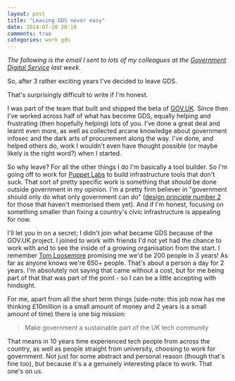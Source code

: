 ```yaml
---
layout: post
title: "Leaving GDS never easy"
date: 2014-07-20 20:10
comments: true
categories: work gds
---
```


_The following is the email I sent to lots of my colleagues at the 
[Government Digital Service](https://gds.blog.gov.uk/) last week._

So, after 3 rather exciting years I've decided to leave GDS.

That's surprisingly difficult to write if I'm honest.

I was part of the team that built and shipped the beta of [GOV.UK](https://www.gov.uk).
Since then I've worked across half of what has become GDS, equally
helping and frustrating (then hopefully helping) lots of you. I've
done a great deal and learnt even more, as well as collected arcane
knowledge about government infosec and the dark arts of procurement
along the way. I've done, and helped others do, work I wouldn't even
have thought possible (or maybe likely is the right word?) when I
started.

So why leave? For all the other things I do I'm basically a tool
builder. So I'm going off to work for [Puppet Labs](http://puppetlabs.com) to build
infrastructure tools that don't suck. That sort of pretty specific
work is something that _should_ be done outside government in my
opinion. I'm a pretty firm believer in "government should only do what
only government can do" ([design principle number 2](https://www.gov.uk/design-principles#second) for those that
haven't memorised them yet). And if I'm honest, focusing on something
smaller than fixing a country's civic infrastructure is appealing for
now.

I'll let you in on a secret; I didn't join what became GDS because of
the GOV.UK project. I joined to work with friends I'd not yet had the
chance to work with and to see the inside of a growing organisation
from the start. I remember [Tom Loosemore](http://twitter.com/tomskitomski) promising me we'd be 200
people in 3 years! As far as anyone knows we're 650+ people. That's
about a person a day for 2 years. I'm absolutely not saying that came
without a cost, but for me being part of that that was part of the
point - so I can be a little accepting with hindsight.

For me, apart from all the short term things (side-note: this job now
has me thinking £10million is a small amount of money and 2 years is a
small amount of time) there is one big mission:

> Make government a sustainable part of the UK tech community

That means in 10 years time experienced tech people from across the
country, as well as people straight from university, choosing to work
for government. Not just for some abstract and personal reason (though
that's fine too), but because it's a a genuinely interesting place to
work. That one's on us.
